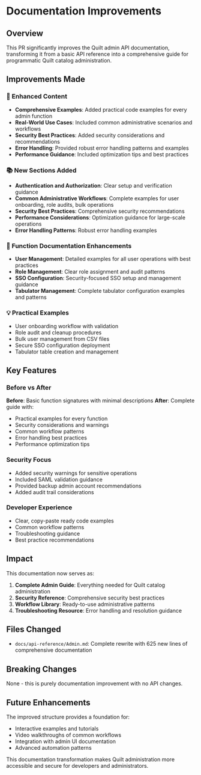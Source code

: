 # Documentation Improvements

## Overview

This PR significantly improves the Quilt admin API documentation,
transforming it from a basic API reference into a comprehensive guide for
programmatic Quilt catalog administration.

## Improvements Made

### 🚀 Enhanced Content

- **Comprehensive Examples**: Added practical code examples for every admin
  function
- **Real-World Use Cases**: Included common administrative scenarios and
  workflows
- **Security Best Practices**: Added security considerations and
  recommendations
- **Error Handling**: Provided robust error handling patterns and examples
- **Performance Guidance**: Included optimization tips and best practices

### 📚 New Sections Added

- **Authentication and Authorization**: Clear setup and verification guidance
- **Common Administrative Workflows**: Complete examples for user onboarding,
  role audits, bulk operations
- **Security Best Practices**: Comprehensive security recommendations
- **Performance Considerations**: Optimization guidance for large-scale
  operations
- **Error Handling Patterns**: Robust error handling examples

### 🔧 Function Documentation Enhancements

- **User Management**: Detailed examples for all user operations with best
  practices
- **Role Management**: Clear role assignment and audit patterns
- **SSO Configuration**: Security-focused SSO setup and management guidance
- **Tabulator Management**: Complete tabulator configuration examples and
  patterns

### 💡 Practical Examples

- User onboarding workflow with validation
- Role audit and cleanup procedures
- Bulk user management from CSV files
- Secure SSO configuration deployment
- Tabulator table creation and management

## Key Features

### Before vs After

**Before**: Basic function signatures with minimal descriptions
**After**: Complete guide with:

- Practical examples for every function
- Security considerations and warnings
- Common workflow patterns
- Error handling best practices
- Performance optimization tips

### Security Focus

- Added security warnings for sensitive operations
- Included SAML validation guidance
- Provided backup admin account recommendations
- Added audit trail considerations

### Developer Experience

- Clear, copy-paste ready code examples
- Common workflow patterns
- Troubleshooting guidance
- Best practice recommendations

## Impact

This documentation now serves as:

1. **Complete Admin Guide**: Everything needed for Quilt catalog administration
2. **Security Reference**: Comprehensive security best practices
3. **Workflow Library**: Ready-to-use administrative patterns
4. **Troubleshooting Resource**: Error handling and resolution guidance

## Files Changed

- `docs/api-reference/Admin.md`: Complete rewrite with 625 new lines of
  comprehensive documentation

## Breaking Changes

None - this is purely documentation improvement with no API changes.

## Future Enhancements

The improved structure provides a foundation for:

- Interactive examples and tutorials
- Video walkthroughs of common workflows
- Integration with admin UI documentation
- Advanced automation patterns

This documentation transformation makes Quilt administration more accessible
and secure for developers and administrators.
